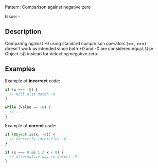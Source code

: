 Pattern: Comparison against negative zero

Issue: -

## Description

Comparing against -0 using standard comparison operators (==, ===) doesn't work as intended since both +0 and -0 are considered equal. Use Object.is() instead for detecting negative zero.

## Examples

Example of **incorrect** code:
```javascript
if (x === -0) {
  // Will also match +0
}

while (value == -0) {
  // ...
}
```

Example of **correct** code:
```javascript
if (Object.is(x, -0)) {
  // Correctly identifies -0
}

if (x === 0 && 1 / x < 0) {
  // Alternative way to detect -0
}
```